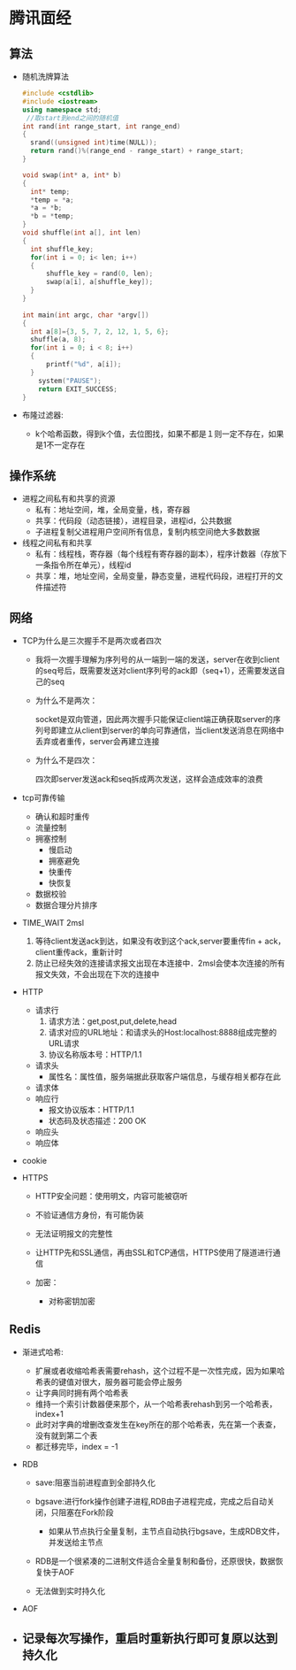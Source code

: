 # 腾讯面经

## 算法

- 随机洗牌算法

  ```c++
  #include <cstdlib>
  #include <iostream>
  using namespace std;
   //取start到end之间的随机值
  int rand(int range_start, int range_end)
  {
  	srand((unsigned int)time(NULL));
  	return rand()%(range_end - range_start) + range_start;
  }
  
  void swap(int* a, int* b)
  {
  	int* temp;
  	*temp = *a;
  	*a = *b;
  	*b = *temp;
  }
  void shuffle(int a[], int len)
  {
  	int shuffle_key;
  	for(int i = 0; i< len; i++)
  	{
  		shuffle_key = rand(0, len);
  		swap(a[i], a[shuffle_key]);
  	}
  }
   
  int main(int argc, char *argv[])
  {
  	int a[8]={3, 5, 7, 2, 12, 1, 5, 6};
  	shuffle(a, 8);
  	for(int i = 0; i < 8; i++)
  	{
  		printf("%d", a[i]);
  	}
      system("PAUSE");
      return EXIT_SUCCESS;
  }
  ```
- 布隆过滤器:
	
	- k个哈希函数，得到k个值，去位图找，如果不都是１则一定不存在，如果是1不一定存在
## 操作系统

- 进程之间私有和共享的资源
  * 私有：地址空间，堆，全局变量，栈，寄存器
  * 共享：代码段（动态链接），进程目录，进程id，公共数据
  * 子进程复制父进程用户空间所有信息，复制内核空间绝大多数数据
- 线程之间私有和共享
  - 私有：线程栈，寄存器（每个线程有寄存器的副本），程序计数器（存放下一条指令所在单元），线程id
  - 共享：堆，地址空间，全局变量，静态变量，进程代码段，进程打开的文件描述符

## 网络

- TCP为什么是三次握手不是两次或者四次

  - 我将一次握手理解为序列号的从一端到一端的发送，server在收到client 的seq号后，既需要发送对client序列号的ack即（seq+1），还需要发送自己的seq

  - 为什么不是两次：

    socket是双向管道，因此两次握手只能保证client端正确获取server的序列号即建立从client到server的单向可靠通信，当client发送消息在网络中丢弃或者重传，server会再建立连接

  - 为什么不是四次：

    四次即server发送ack和seq拆成两次发送，这样会造成效率的浪费

- tcp可靠传输

  - 确认和超时重传
  - 流量控制
  - 拥塞控制
    + 慢启动
    + 拥塞避免
    + 快重传
    + 快恢复
  - 数据校验
  - 数据合理分片排序

- TIME_WAIT 2msl

  1.  等待client发送ack到达，如果没有收到这个ack,server要重传fin + ack，client重传ack，重新计时
  2. 防止已经失效的连接请求报文出现在本连接中．2msl会使本次连接的所有报文失效，不会出现在下次的连接中

- HTTP

  - 请求行
    1. 请求方法：get,post,put,delete,head
    2. 请求对应的URL地址：和请求头的Host:localhost:8888组成完整的URL请求
    3. 协议名称版本号：HTTP/1.1
  - 请求头
    + 属性名：属性值，服务端据此获取客户端信息，与缓存相关都存在此
  - 请求体
  - 响应行
    - 报文协议版本：HTTP/1.1
    - 状态码及状态描述：200 OK
  - 响应头
  - 响应体

- cookie

- HTTPS

  - HTTP安全问题：使用明文，内容可能被窃听

  - 不验证通信方身份，有可能伪装
  - 无法证明报文的完整性  
  - 让HTTP先和SSL通信，再由SSL和TCP通信，HTTPS使用了隧道进行通信
  - 加密：
  	- 对称密钥加密
  
## Redis
- 渐进式哈希:
  
  - 扩展或者收缩哈希表需要rehash，这个过程不是一次性完成，因为如果哈希表的键值对很大，服务器可能会停止服务
  - 让字典同时拥有两个哈希表
  - 维持一个索引计数器便来那个，从一个哈希表rehash到另一个哈希表，index+1
  - 此时对字典的增删改查发生在key所在的那个哈希表，先在第一个表查，没有就到第二个表
  - 都迁移完毕，index = -1
  
- RDB

  - save:阻塞当前进程直到全部持久化
  - bgsave:进行fork操作创建子进程,RDB由子进程完成，完成之后自动关闭，只阻塞在Fork阶段
    - 如果从节点执行全量复制，主节点自动执行bgsave，生成RDB文件，并发送给主节点

  - RDB是一个很紧凑的二进制文件适合全量复制和备份，还原很快，数据恢复快于AOF
  - 无法做到实时持久化

- AOF
  
- 记录每次写操作，重启时重新执行即可复原以达到持久化
  - 

  

  

  

  

  

  

  

  

  

  

  

  

  

  

  
  
  
  


